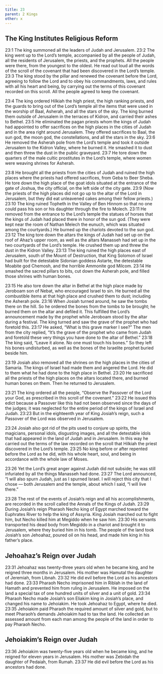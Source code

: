 ```yaml
---
title: 23
parent: 2 Kings
other: x
---
```


## The King Institutes Religious Reform

<a name="23:1">23:1</a> The king summoned all the leaders of Judah and Jerusalem. <a name="23:2">23:2</a> The king went up to the Lord’s temple, accompanied by all the people of Judah, all the residents of Jerusalem, the priests, and the prophets. All the people were there, from the youngest to the oldest. He read out loud all the words of the scroll of the covenant that had been discovered in the Lord’s temple. <a name="23:3">23:3</a> The king stood by the pillar and renewed the covenant before the Lord, agreeing to follow the Lord and to obey his commandments, laws, and rules with all his heart and being, by carrying out the terms of this covenant recorded on this scroll. All the people agreed to keep the covenant.

<a name="23:4">23:4</a> The king ordered Hilkiah the high priest, the high ranking priests, and the guards to bring out of the Lord’s temple all the items that were used in the worship of Baal, Asherah, and all the stars of the sky. The king burned them outside of Jerusalem in the terraces of Kidron, and carried their ashes to Bethel. <a name="23:5">23:5</a> He eliminated the pagan priests whom the kings of Judah had appointed to offer sacrifices on the high places in the cities of Judah and in the area right around Jerusalem. They offered sacrifices to Baal, the sun god, the moon god, the constellations, and all the stars in the sky. <a name="23:6">23:6</a> He removed the Asherah pole from the Lord’s temple and took it outside Jerusalem to the Kidron Valley, where he burned it. He smashed it to dust and then threw the dust in the public graveyard. <a name="23:7">23:7</a> He tore down the quarters of the male cultic prostitutes in the Lord’s temple, where women were weaving shrines for Asherah.

<a name="23:8">23:8</a> He brought all the priests from the cities of Judah and ruined the high places where the priests had offered sacrifices, from Geba to Beer Sheba. He tore down the high place of the goat idols situated at the entrance of the gate of Joshua, the city official, on the left side of the city gate. <a name="23:9">23:9</a> (Now the priests of the high places did not go up to the altar of the Lord in Jerusalem, but they did eat unleavened cakes among their fellow priests.) <a name="23:10">23:10</a> The king ruined Topheth in the Valley of Ben Hinnom so that no one could pass his son or his daughter through the fire to Molech. <a name="23:11">23:11</a> He removed from the entrance to the Lord’s temple the statues of horses that the kings of Judah had placed there in honor of the sun god. (They were kept near the room of Nathan Melech the eunuch, which was situated among the courtyards.) He burned up the chariots devoted to the sun god. <a name="23:12">23:12</a> The king tore down the altars the kings of Judah had set up on the roof of Ahaz’s upper room, as well as the altars Manasseh had set up in the two courtyards of the Lord’s temple. He crushed them up and threw the dust in the Kidron Valley. <a name="23:13">23:13</a> The king ruined the high places east of Jerusalem, south of the Mount of Destruction, that King Solomon of Israel had built for the detestable Sidonian goddess Astarte, the detestable Moabite god Chemosh, and the horrible Ammonite god Milcom. <a name="23:14">23:14</a> He smashed the sacred pillars to bits, cut down the Asherah pole, and filled those shrines with human bones.

<a name="23:15">23:15</a> He also tore down the altar in Bethel at the high place made by Jeroboam son of Nebat, who encouraged Israel to sin. He burned all the combustible items at that high place and crushed them to dust; including the Asherah pole. <a name="23:16">23:16</a> When Josiah turned around, he saw the tombs there on the hill. So he ordered the bones from the tombs to be brought; he burned them on the altar and defiled it. This fulfilled the Lord’s announcement made by the prophet while Jeroboam stood by the altar during a festival. The king turned and saw the grave of the prophet who had foretold this. <a name="23:17">23:17</a> He asked, “What is this grave marker I see?” The men from the city replied, “It’s the grave of the prophet who came from Judah and foretold these very things you have done to the altar of Bethel.” <a name="23:18">23:18</a> The king said, “Leave it alone. No one must touch his bones.” So they left his bones undisturbed, as well as the bones of the Israelite prophet buried beside him.

<a name="23:19">23:19</a> Josiah also removed all the shrines on the high places in the cities of Samaria. The kings of Israel had made them and angered the Lord. He did to them what he had done to the high place in Bethel. <a name="23:20">23:20</a> He sacrificed all the priests of the high places on the altars located there, and burned human bones on them. Then he returned to Jerusalem.

<a name="23:21">23:21</a> The king ordered all the people, “Observe the Passover of the Lord your God, as prescribed in this scroll of the covenant.” <a name="23:22">23:22</a> He issued this edict because a Passover like this had not been observed since the days of the judges; it was neglected for the entire period of the kings of Israel and Judah. <a name="23:23">23:23</a> But in the eighteenth year of King Josiah’s reign, such a Passover of the Lord was observed in Jerusalem.

<a name="23:24">23:24</a> Josiah also got rid of the pits used to conjure up spirits, the magicians, personal idols, disgusting images, and all the detestable idols that had appeared in the land of Judah and in Jerusalem. In this way he carried out the terms of the law recorded on the scroll that Hilkiah the priest discovered in the Lord’s temple. <a name="23:25">23:25</a> No king before or after repented before the Lord as he did, with his whole heart, soul, and being in accordance with the whole law of Moses.

<a name="23:26">23:26</a> Yet the Lord’s great anger against Judah did not subside; he was still infuriated by all the things Manasseh had done. <a name="23:27">23:27</a> The Lord announced, “I will also spurn Judah, just as I spurned Israel. I will reject this city that I chose — both Jerusalem and the temple, about which I said, “I will live there.”

<a name="23:28">23:28</a> The rest of the events of Josiah’s reign and all his accomplishments, are recorded in the scroll called the Annals of the Kings of Judah. <a name="23:29">23:29</a> During Josiah’s reign Pharaoh Necho king of Egypt marched toward the Euphrates River to help the king of Assyria. King Josiah marched out to fight him, but Necho killed him at Megiddo when he saw him. <a name="23:30">23:30</a> His servants transported his dead body from Megiddo in a chariot and brought it to Jerusalem, where they buried him in his tomb. The people of the land took Josiah’s son Jehoahaz, poured oil on his head, and made him king in his father’s place.

## Jehoahaz’s Reign over Judah

<a name="23:31">23:31</a> Jehoahaz was twenty-three years old when he became king, and he reigned three months in Jerusalem. His mother was Hamutal the daughter of Jeremiah, from Libnah. <a name="23:32">23:32</a> He did evil before the Lord as his ancestors had done. <a name="23:33">23:33</a> Pharaoh Necho imprisoned him in Riblah in the land of Hamath and prevented him from ruling in Jerusalem. He imposed on the land a special tax of one hundred units of silver and a unit of gold. <a name="23:34">23:34</a> Pharaoh Necho made Josiah’s son Eliakim king in Josiah’s place, and changed his name to Jehoiakim. He took Jehoahaz to Egypt, where he died. <a name="23:35">23:35</a> Jehoiakim paid Pharaoh the required amount of silver and gold, but to meet Pharaoh’s demands Jehoiakim had to tax the land. He collected an assessed amount from each man among the people of the land in order to pay Pharaoh Necho.

## Jehoiakim’s Reign over Judah

<a name="23:36">23:36</a> Jehoiakim was twenty-five years old when he became king, and he reigned for eleven years in Jerusalem. His mother was Zebidah the daughter of Pedaiah, from Rumah. <a name="23:37">23:37</a> He did evil before the Lord as his ancestors had done.
